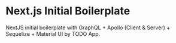 # Next.js Initial Boilerplate

NextJS initial boilerplate with GraphQL + Apollo (Client & Server) + Sequelize + Material UI by TODO App.
